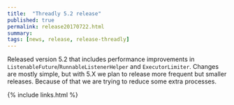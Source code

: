```yaml
---
title:  "Threadly 5.2 release"
published: true
permalink: release20170722.html
summary: 
tags: [news, release, release-threadly]
---
```


Released version 5.2 that includes performance improvements in `ListenableFuture`/`RunnableListenerHelper` and `ExecutorLimiter`.  Changes are mostly simple, but with 5.X we plan to release more frequent but smaller releases.  Because of that we are trying to reduce some extra processes.

{% include links.html %}
